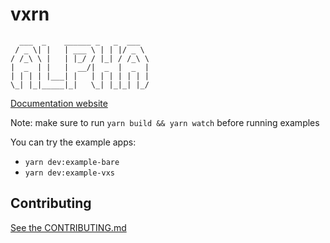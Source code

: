 # vxrn

```
  ___  _    ______ _   _  ___
 / _ \| |   | ___ \ | | |/ _ \
/ /_\ \ |   | |_/ / |_| / /_\ \
|  _  | |   |  __/|  _  |  _  |
| | | | |___| |   | | | | | | |
\_| |_|_____|_|   \_| |_|_| |_/
```

[Documentation website](https://vxrn.dev)

Note: make sure to run `yarn build && yarn watch` before running examples

You can try the example apps:

- `yarn dev:example-bare`
- `yarn dev:example-vxs`

## Contributing

[See the CONTRIBUTING.md](https://github.com/universal-future/vxrn/blob/main/CONTRIBUTING.md)
